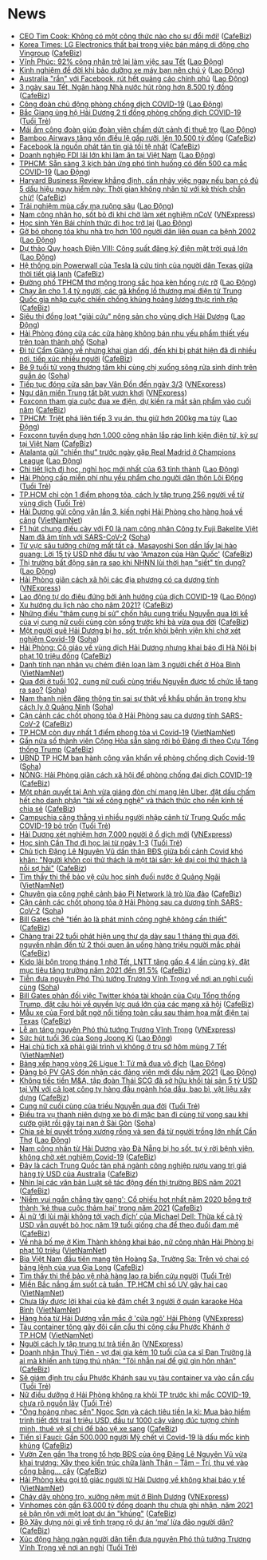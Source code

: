 # News

- [CEO Tim Cook: Không có một công thức nào cho sự đổi mới!](https://cafebiz.vn/ceo-tim-cook-khong-co-mot-cong-thuc-nao-cho-su-doi-moi-20210222154305483.chn) ([CafeBiz](https://cafebiz.vn))
- [Korea Times: LG Electronics thất bại trong việc bán mảng di động cho Vingroup](https://cafebiz.vn/korea-times-lg-electronics-that-bai-trong-viec-ban-mang-di-dong-cho-vingroup-20210222165031465.chn) ([CafeBiz](https://cafebiz.vn))
- [Vĩnh Phúc: 92% công nhân trở lại làm việc sau Tết](https://laodong.vn/cong-doan/vinh-phuc-92-cong-nhan-tro-lai-lam-viec-sau-tet-882565.ldo) ([Lao Động](https://laodong.vn))
- [Kinh nghiệm để đời khi bảo dưỡng xe máy bạn nên chú ý](https://laodong.vn/xe/kinh-nghiem-de-doi-khi-bao-duong-xe-may-ban-nen-chu-y-882227.ldo) ([Lao Động](https://laodong.vn))
- [Australia &quot;rắn&quot; với Facebook, rút hết quảng cáo chính phủ](https://laodong.vn/the-gioi/australia-ran-voi-facebook-rut-het-quang-cao-chinh-phu-882547.ldo) ([Lao Động](https://laodong.vn))
- [3 ngày sau Tết, Ngân hàng Nhà nước hút ròng hơn 8.500 tỷ đồng](https://cafebiz.vn/3-ngay-sau-tet-ngan-hang-nha-nuoc-hut-rong-hon-8500-ty-dong-20210222164429447.chn) ([CafeBiz](https://cafebiz.vn))
- [Công đoàn chủ động phòng chống dịch COVID-19](https://laodong.vn/cong-doan/cong-doan-chu-dong-phong-chong-dich-covid-19-882561.ldo) ([Lao Động](https://laodong.vn))
- [Bắc Giang ủng hộ Hải Dương 2 tỉ đồng phòng chống dịch COVID-19](https://tuoitre.vn/bac-giang-ung-ho-hai-duong-2-ti-dong-phong-chong-dich-covid-19-20210222162019579.htm) ([Tuổi Trẻ](https://tuoitre.vn))
- [Mái ấm công đoàn giúp đoàn viên chấm dứt cảnh đi thuê trọ](https://laodong.vn/cong-doan/mai-am-cong-doan-giup-doan-vien-cham-dut-canh-di-thue-tro-882555.ldo) ([Lao Động](https://laodong.vn))
- [Bamboo Airways tăng vốn điều lệ gấp rưỡi, lên 10.500 tỷ đồng](https://cafebiz.vn/bamboo-airways-tang-von-dieu-le-gap-ruoi-len-10500-ty-dong-20210222163138072.chn) ([CafeBiz](https://cafebiz.vn))
- [Facebook là nguồn phát tán tin giả tồi tệ nhất](https://cafebiz.vn/facebook-la-nguon-phat-tan-tin-gia-toi-te-nhat-20210222134756418.chn) ([CafeBiz](https://cafebiz.vn))
- [Doanh nghiệp FDI lãi lớn khi làm ăn tại Việt Nam](https://laodong.vn/kinh-te/doanh-nghiep-fdi-lai-lon-khi-lam-an-tai-viet-nam-882282.ldo) ([Lao Động](https://laodong.vn))
- [TPHCM:  Sẵn sàng 3 kịch bản ứng phó tình huống có đến 500 ca mắc COVID-19](https://laodong.vn/y-te/tphcm-san-sang-3-kich-ban-ung-pho-tinh-huong-co-den-500-ca-mac-covid-19-882528.ldo) ([Lao Động](https://laodong.vn))
- [Harvard Business Review khẳng định, cần nhảy việc ngay nếu bạn có đủ 5 dấu hiệu nguy hiểm này: Thời gian không nhân từ với kẻ thích chần chừ!](https://cafebiz.vn/harvard-business-review-khang-dinh-can-nhay-viec-ngay-neu-ban-co-du-5-dau-hieu-nguy-hiem-nay-thoi-gian-khong-nhan-tu-voi-ke-thich-chan-chu-2021022216124455.chn) ([CafeBiz](https://cafebiz.vn))
- [Trải nghiệm mùa cấy mạ ruộng sâu](https://laodong.vn/photo/trai-nghiem-mua-cay-ma-ruong-sau-882466.ldo) ([Lao Động](https://laodong.vn))
- [Nam công nhân ho, sốt bỏ đi khi chờ làm xét nghiệm nCoV](https://vnexpress.net/nam-cong-nhan-ho-sot-bo-di-khi-cho-lam-xet-nghiem-ncov-4238541.html) ([VNExpress](https://vnexpress.net))
- [Học sinh Yên Bái chính thức đi học trở lại](https://laodong.vn/photo/hoc-sinh-yen-bai-chinh-thuc-di-hoc-tro-lai-882478.ldo) ([Lao Động](https://laodong.vn))
- [Gỡ bỏ phong tỏa khu nhà trọ hơn 100 người dân liên quan ca bệnh 2002](https://laodong.vn/video/go-bo-phong-toa-khu-nha-tro-hon-100-nguoi-dan-lien-quan-ca-benh-2002-882506.ldo) ([Lao Động](https://laodong.vn))
- [Dự thảo Quy hoạch Điện VIII: Công suất đăng ký điện mặt trời quá lớn](https://laodong.vn/kinh-te/du-thao-quy-hoach-dien-viii-cong-suat-dang-ky-dien-mat-troi-qua-lon-882527.ldo) ([Lao Động](https://laodong.vn))
- [Hệ thống pin Powerwall của Tesla là cứu tinh của người dân Texas giữa thời tiết giá lạnh](https://cafebiz.vn/he-thong-pin-powerwall-cua-tesla-la-cuu-tinh-cua-nguoi-dan-texas-giua-thoi-tiet-gia-lanh-20210222135223163.chn) ([CafeBiz](https://cafebiz.vn))
- [Đường phố TPHCM thơ mộng trong sắc hoa kèn hồng rực rỡ](https://laodong.vn/photo/duong-pho-tphcm-tho-mong-trong-sac-hoa-ken-hong-ruc-ro-882519.ldo) ([Lao Động](https://laodong.vn))
- [Chạy ăn cho 1,4 tỷ người, các gã khổng lồ thương mại điện tử Trung Quốc gia nhập cuộc chiến chống khủng hoảng lương thực rình rập](https://cafebiz.vn/chay-an-cho-14-ty-nguoi-cac-ga-khong-lo-thuong-mai-dien-tu-trung-quoc-gia-nhap-cuoc-chien-chong-khung-hoang-luong-thuc-rinh-rap-20210222153931055.chn) ([CafeBiz](https://cafebiz.vn))
- [Siêu thị đồng loạt &quot;giải cứu&quot; nông sản cho vùng dịch Hải Dương](https://laodong.vn/kinh-te/sieu-thi-dong-loat-giai-cuu-nong-san-cho-vung-dich-hai-duong-882514.ldo) ([Lao Động](https://laodong.vn))
- [Hải Phòng đóng cửa các cửa hàng không bán nhu yếu phẩm thiết yếu trên toàn thành phố](https://soha.vn/hai-phong-dong-cua-cac-cua-hang-khong-ban-nhu-yeu-pham-thiet-yeu-tren-toan-thanh-pho-20210222112623648.htm) ([Soha](https://soha.vn))
- [Đi từ Cẩm Giàng về nhưng khai gian dối, đến khi bị phát hiện đã đi nhiều nơi, tiếp xúc nhiều người](https://cafebiz.vn/di-tu-cam-giang-ve-nhung-khai-gian-doi-den-khi-bi-phat-hien-da-di-nhieu-noi-tiep-xuc-nhieu-nguoi-20210222154524946.chn) ([CafeBiz](https://cafebiz.vn))
- [Bé 9 tuổi tử vong thương tâm khi cùng chị xuống sông rửa sình dính trên quần áo](https://soha.vn/be-9-tuoi-tu-vong-thuong-tam-khi-cung-chi-xuong-song-rua-sinh-dinh-tren-quan-ao-20210222152634684.htm) ([Soha](https://soha.vn))
- [Tiếp tục đóng cửa sân bay Vân Đồn đến ngày 3/3](https://vnexpress.net/tiep-tuc-dong-cua-san-bay-van-don-den-ngay-3-3-4238520.html) ([VNExpress](https://vnexpress.net))
- [Ngư dân miền Trung tất bật vươn khơi](https://vnexpress.net/ngu-dan-mien-trung-tat-bat-vuon-khoi-4238409.html) ([VNExpress](https://vnexpress.net))
- [Foxconn tham gia cuộc đua xe điện, dự kiến ra mắt sản phẩm vào cuối năm](https://cafebiz.vn/foxconn-tham-gia-cuoc-dua-xe-dien-du-kien-ra-mat-san-pham-vao-cuoi-nam-20210222134416463.chn) ([CafeBiz](https://cafebiz.vn))
- [TPHCM: Triệt phá liên tiếp 3 vụ án, thu giữ hơn 200kg ma túy](https://laodong.vn/phap-luat/tphcm-triet-pha-lien-tiep-3-vu-an-thu-giu-hon-200kg-ma-tuy-882504.ldo) ([Lao Động](https://laodong.vn))
- [Foxconn tuyển dụng hơn 1.000 công nhân lắp ráp linh kiện điện tử, kỹ sư tại Việt Nam](https://cafebiz.vn/foxconn-tuyen-dung-hon-1000-cong-nhan-lap-rap-linh-kien-dien-tu-ky-su-tai-viet-nam-20210222152757144.chn) ([CafeBiz](https://cafebiz.vn))
- [Atalanta gửi &quot;chiến thư&quot; trước ngày gặp Real Madrid ở Champions League](https://laodong.vn/video/atalanta-gui-chien-thu-truoc-ngay-gap-real-madrid-o-champions-league-882472.ldo) ([Lao Động](https://laodong.vn))
- [Chi tiết lịch đi học, nghỉ học mới nhất của 63 tỉnh thành](https://laodong.vn/infographic/chi-tiet-lich-di-hoc-nghi-hoc-moi-nhat-cua-63-tinh-thanh-882339.ldo) ([Lao Động](https://laodong.vn))
- [Hải Phòng cấp miễn phí nhu yếu phẩm cho người dân thôn Lôi Động](https://tuoitre.vn/hai-phong-cap-mien-phi-nhu-yeu-pham-cho-nguoi-dan-thon-loi-dong-20210222135805652.htm) ([Tuổi Trẻ](https://tuoitre.vn))
- [TP.HCM chỉ còn 1 điểm phong tỏa, cách ly tập trung 256 người về từ vùng dịch](https://tuoitre.vn/tp-hcm-chi-con-1-diem-phong-toa-cach-ly-tap-trung-256-nguoi-ve-tu-vung-dich-20210222150155556.htm) ([Tuổi Trẻ](https://tuoitre.vn))
- [Hải Dương gửi công văn lần 3, kiến nghị Hải Phòng cho hàng hoá về cảng](http://vietnamnet.vn/vn/thoi-su/hai-duong-gui-cong-van-lan-3-kien-nghi-hai-phong-cho-hang-hoa-ve-cang-714635.html) ([VietNamNet](https://vietnamnet.vn))
- [F1 hút chung điếu cày với F0 là nam công nhân Công ty Fuji Bakelite Việt Nam đã âm tính với SARS-CoV-2](https://soha.vn/f1-hut-chung-dieu-cay-voi-f0-la-nam-cong-nhan-cong-ty-fuji-bakelite-viet-nam-da-am-tinh-voi-sars-cov-2-20210222151706257.htm) ([Soha](https://soha.vn))
- [Từ vực sâu tưởng chừng mất tất cả, Masayoshi Son dần lấy lại hào quang: Lời 15 tỷ USD nhờ đầu tư vào 'Amazon của Hàn Quốc'](https://cafebiz.vn/tu-vuc-sau-tuong-chung-mat-tat-ca-masayoshi-son-dan-lay-lai-hao-quang-loi-15-ty-usd-nho-dau-tu-vao-amazon-cua-han-quoc-20210222151440838.chn) ([CafeBiz](https://cafebiz.vn))
- [Thị trường bất động sản ra sao khi NHNN lùi thời hạn &quot;siết&quot; tín dụng?](https://laodong.vn/kinh-te/thi-truong-bat-dong-san-ra-sao-khi-nhnn-lui-thoi-han-siet-tin-dung-882468.ldo) ([Lao Động](https://laodong.vn))
- [Hải Phòng giãn cách xã hội các địa phương có ca dương tính](https://vnexpress.net/hai-phong-gian-cach-xa-hoi-cac-dia-phuong-co-ca-duong-tinh-4238518.html) ([VNExpress](https://vnexpress.net))
- [Lao động tự do điêu đứng bởi ảnh hưởng của dịch COVID-19](https://laodong.vn/xa-hoi/lao-dong-tu-do-dieu-dung-boi-anh-huong-cua-dich-covid-19-882283.ldo) ([Lao Động](https://laodong.vn))
- [Xu hướng du lịch nào cho năm 2021?](https://cafebiz.vn/xu-huong-du-lich-nao-cho-nam-2021-20210222145816723.chn) ([CafeBiz](https://cafebiz.vn))
- [Những điều "thâm cung bí sử" chốn hậu cung triều Nguyễn qua lời kể của vị cung nữ cuối cùng còn sống trước khi bà vừa qua đời](https://cafebiz.vn/nhung-dieu-tham-cung-bi-su-chon-hau-cung-trieu-nguyen-qua-loi-ke-cua-vi-cung-nu-cuoi-cung-con-song-truoc-khi-ba-vua-qua-doi-20210222145039535.chn) ([CafeBiz](https://cafebiz.vn))
- [Một người quê Hải Dương bị ho, sốt, trốn khỏi bệnh viện khi chờ xét nghiệm Covid-19](https://soha.vn/mot-nguoi-que-hai-duong-bi-ho-sot-tron-khoi-benh-vien-khi-cho-xet-nghiem-covid-19-20210222142157884.htm) ([Soha](https://soha.vn))
- [Hải Phòng: Cô giáo về vùng dịch Hải Dương nhưng khai báo đi Hà Nội bị phạt 10 triệu đồng](https://cafebiz.vn/hai-phong-co-giao-ve-vung-dich-hai-duong-nhung-khai-bao-di-ha-noi-bi-phat-10-trieu-dong-20210222144715641.chn) ([CafeBiz](https://cafebiz.vn))
- [Danh tính nạn nhân vụ chém điên loạn làm 3 người chết ở Hòa Bình](http://vietnamnet.vn/vn/thoi-su/danh-tinh-nan-nhan-vu-chem-dien-loan-lam-3-nguoi-chet-o-hoa-binh-714629.html) ([VietNamNet](https://vietnamnet.vn))
- [Qua đời ở tuổi 102, cung nữ cuối cùng triều Nguyễn được tổ chức lễ tang ra sao?](https://soha.vn/qua-doi-o-tuoi-102-cung-nu-cuoi-cung-trieu-nguyen-duoc-to-chuc-le-tang-ra-sao-20210222144002905.htm) ([Soha](https://soha.vn))
- [Nam thanh niên đăng thông tin sai sự thật về khẩu phần ăn trong khu cách ly ở Quảng Ninh](https://soha.vn/nam-thanh-nien-dang-thong-tin-sai-su-that-ve-khau-phan-an-trong-khu-cach-ly-o-quang-ninh-20210222143641409.htm) ([Soha](https://soha.vn))
- [Cận cảnh các chốt phong tỏa ở Hải Phòng sau ca dương tính SARS-CoV-2](https://cafebiz.vn/can-canh-cac-chot-phong-toa-o-hai-phong-sau-ca-duong-tinh-sars-cov-2-20210222144234118.chn) ([CafeBiz](https://cafebiz.vn))
- [TP.HCM còn duy nhất 1 điểm phong tỏa vì Covid-19](http://vietnamnet.vn/vn/thoi-su/tp-hcm-con-duy-nhat-1-diem-phong-toa-vi-covid-19-714642.html) ([VietNamNet](https://vietnamnet.vn))
- [Gần nửa số thành viên Cộng Hòa sẵn sàng rời bỏ Đảng đi theo Cựu Tổng thống Trump](https://cafebiz.vn/gan-nua-so-thanh-vien-cong-hoa-san-sang-roi-bo-dang-di-theo-cuu-tong-thong-trump-20210222142231229.chn) ([CafeBiz](https://cafebiz.vn))
- [UBND TP HCM ban hành công văn khẩn về phòng chống dịch Covid-19](https://soha.vn/ubnd-tp-hcm-ban-hanh-cong-van-khan-ve-phong-chong-dich-covid-19-20210222143607848.htm) ([Soha](https://soha.vn))
- [NÓNG: Hải Phòng giãn cách xã hội để phòng chống đại dịch COVID-19](https://cafebiz.vn/nong-hai-phong-gian-cach-xa-hoi-theo-chi-thi-15-chi-thi-16-20210222143645612.chn) ([CafeBiz](https://cafebiz.vn))
- [Một phán quyết tại Anh vừa giáng đòn chí mạng lên Uber, đặt dấu chấm hết cho danh phận "tài xế công nghệ" và thách thức cho nền kinh tế chia sẻ](https://cafebiz.vn/mot-phan-quyet-tai-anh-vua-giang-don-chi-mang-len-uber-dat-dau-cham-het-cho-danh-phan-tai-xe-cong-nghe-va-thach-thuc-cho-nen-kinh-te-chia-se-20210222113555564.chn) ([CafeBiz](https://cafebiz.vn))
- [Campuchia căng thẳng vì nhiều người nhập cảnh từ Trung Quốc mắc COVID-19 bỏ trốn](https://tuoitre.vn/campuchia-cang-thang-vi-nhieu-nguoi-nhap-canh-tu-trung-quoc-mac-covid-19-bo-tron-20210222133458541.htm) ([Tuổi Trẻ](https://tuoitre.vn))
- [Hải Dương xét nghiệm hơn 7.000 người ở ổ dịch mới](https://vnexpress.net/hai-duong-xet-nghiem-hon-7-000-nguoi-o-o-dich-moi-4238384.html) ([VNExpress](https://vnexpress.net))
- [Học sinh Cần Thơ đi học lại từ ngày 1-3](https://tuoitre.vn/hoc-sinh-can-tho-di-hoc-lai-tu-ngay-1-3-20210222134907591.htm) ([Tuổi Trẻ](https://tuoitre.vn))
- [Chủ tịch Đặng Lê Nguyên Vũ dấn thân BĐS giữa bối cảnh Covid khó khăn: "Người khôn coi thử thách là một tài sản; kẻ dại coi thử thách là nỗi sợ hãi"](https://cafebiz.vn/chu-tich-dang-le-nguyen-vu-dan-than-bds-giua-boi-canh-covid-kho-khan-nguoi-khon-coi-thu-thach-la-mot-tai-san-nguoi-ngu-coi-thu-thach-la-noi-so-hai-20210222141357458.chn) ([CafeBiz](https://cafebiz.vn))
- [Tìm thấy thi thể bảo vệ cứu học sinh đuối nước ở Quảng Ngãi](http://vietnamnet.vn/vn/thoi-su/tim-thay-thi-the-bao-ve-cuu-hoc-sinh-duoi-nuoc-o-quang-ngai-714622.html) ([VietNamNet](https://vietnamnet.vn))
- [Chuyên gia công nghệ cảnh báo Pi Network là trò lừa đảo](https://cafebiz.vn/chuyen-gia-cong-nghe-canh-bao-pi-network-la-tro-lua-dao-20210222142033501.chn) ([CafeBiz](https://cafebiz.vn))
- [Cận cảnh các chốt phong tỏa ở Hải Phòng sau ca dương tính SARS-CoV-2](https://soha.vn/can-canh-cac-chot-phong-toa-o-hai-phong-sau-ca-duong-tinh-sars-cov-2-20210222141609186.htm) ([Soha](https://soha.vn))
- [Bill Gates chê "tiền ảo là phát minh công nghệ không cần thiết"](https://cafebiz.vn/bill-gates-che-tien-ao-la-phat-minh-cong-nghe-khong-can-thiet-20210222134122758.chn) ([CafeBiz](https://cafebiz.vn))
- [Chàng trai 22 tuổi phát hiện ung thư dạ dày sau 1 tháng thì qua đời, nguyên nhân đến từ 2 thói quen ăn uống hàng triệu người mắc phải](https://cafebiz.vn/chang-trai-22-tuoi-phat-hien-ung-thu-da-day-sau-1-thang-thi-qua-doi-nguyen-nhan-den-tu-2-thoi-quen-an-uong-hang-trieu-nguoi-mac-phai-20210222141857029.chn) ([CafeBiz](https://cafebiz.vn))
- [Kido lãi bộn trong tháng 1 nhờ Tết, LNTT tăng gấp 4,4 lần cùng kỳ, đặt mục tiêu tăng trưởng năm 2021 đến 91,5%](https://cafebiz.vn/kido-lai-bon-trong-thang-1-nho-tet-lntt-tang-gap-44-lan-cung-ky-dat-muc-tieu-tang-truong-nam-2021-den-915-20210222111831361.chn) ([CafeBiz](https://cafebiz.vn))
- [Tiễn đưa nguyên Phó Thủ tướng Trương Vĩnh Trọng về nơi an nghỉ cuối cùng](https://soha.vn/tien-dua-nguyen-pho-thu-tuong-truong-vinh-trong-ve-noi-an-nghi-cuoi-cung-20210222140952242.htm) ([Soha](https://soha.vn))
- [Bill Gates phản đối việc Twitter khóa tài khoản của Cựu Tổng thống Trump, đặt câu hỏi về quyền lực quá lớn của các mạng xã hội](https://cafebiz.vn/bill-gates-phan-doi-viec-twitter-khoa-tai-khoan-cua-cuu-tong-thong-trump-dat-cau-hoi-ve-quyen-luc-qua-lon-cua-cac-mang-xa-hoi-20210222084017871.chn) ([CafeBiz](https://cafebiz.vn))
- [Mẫu xe của Ford bất ngờ nổi tiếng toàn cầu sau thảm họa mất điện tại Texas](https://cafebiz.vn/mau-xe-cua-ford-bat-ngo-noi-tieng-toan-cau-sau-tham-hoa-mat-dien-tai-texas-20210222135551713.chn) ([CafeBiz](https://cafebiz.vn))
- [Lễ an táng nguyên Phó thủ tướng Trương Vĩnh Trọng](https://vnexpress.net/le-an-tang-nguyen-pho-thu-tuong-truong-vinh-trong-4238478.html) ([VNExpress](https://vnexpress.net))
- [Sức hút tuổi 36 của Song Joong Ki](https://laodong.vn/photo/suc-hut-tuoi-36-cua-song-joong-ki-882396.ldo) ([Lao Động](https://laodong.vn))
- [Hai chủ tịch xã phải giải trình vì không ở trụ sở hôm mùng 7 Tết](http://vietnamnet.vn/vn/thoi-su/hai-chu-tich-xa-phai-giai-trinh-vi-khong-o-tru-so-hom-mung-7-tet-714604.html) ([VietNamNet](https://vietnamnet.vn))
- [Bảng xếp hạng vòng 26 Ligue 1: Tứ mã đua vô địch](https://laodong.vn/infographic/bang-xep-hang-vong-26-ligue-1-tu-ma-dua-vo-dich-882424.ldo) ([Lao Động](https://laodong.vn))
- [Đảng bộ PV GAS đón nhận các đảng viên mới đầu năm 2021](https://laodong.vn/thong-tin-doanh-nghiep/dang-bo-pv-gas-don-nhan-cac-dang-vien-moi-dau-nam-2021-882411.ldo) ([Lao Động](https://laodong.vn))
- [Không tiếc tiền M&A, tập đoàn Thái SCG đã sở hữu khối tài sản 5 tỷ USD tại VN với cả loạt công ty hàng đầu ngành hóa dầu, bao bì, vật liệu xây dựng](https://cafebiz.vn/khong-tiec-tien-ma-tap-doan-thai-scg-da-so-huu-khoi-tai-san-5-ty-usd-tai-vn-voi-ca-loat-cong-ty-hang-dau-nganh-hoa-dau-bao-bi-vat-lieu-xay-dung-20210222135939452.chn) ([CafeBiz](https://cafebiz.vn))
- [Cung nữ cuối cùng của triều Nguyễn qua đời](https://tuoitre.vn/cung-nu-cuoi-cung-cua-trieu-nguyen-qua-doi-20210222134020697.htm) ([Tuổi Trẻ](https://tuoitre.vn))
- [Điều tra vụ thanh niên dựng xe bỏ đi mặc bạn đi cùng tử vong sau khi cướp giật rồi gây tai nạn ở Sài Gòn](https://soha.vn/dieu-tra-vu-thanh-nien-dung-xe-bo-di-mac-ban-di-cung-tu-vong-sau-khi-cuop-giat-roi-gay-tai-nan-o-sai-gon-20210222131534486.htm) ([Soha](https://soha.vn))
- [Chia sẻ bí quyết trồng xương rồng và sen đá từ người trồng lớn nhất Cần Thơ](https://laodong.vn/video/chia-se-bi-quyet-trong-xuong-rong-va-sen-da-tu-nguoi-trong-lon-nhat-can-tho-882355.ldo) ([Lao Động](https://laodong.vn))
- [Nam công nhân từ Hải Dương vào Đà Nẵng bị ho sốt, tự ý rời bệnh viện, không chờ xét nghiệm Covid-19](https://cafebiz.vn/nam-cong-nhan-tu-hai-duong-vao-da-nang-bi-ho-sot-tu-y-roi-benh-vien-khong-cho-xet-nghiem-covid-19-20210222135518029.chn) ([CafeBiz](https://cafebiz.vn))
- [Đây là cách Trung Quốc tàn phá ngành công nghiệp rượu vang trị giá hàng tỷ USD của Australia](https://cafebiz.vn/day-la-cach-trung-quoc-tan-pha-nganh-cong-nghiep-ruou-vang-tri-gia-hang-ty-usd-cua-australia-20210222135516296.chn) ([CafeBiz](https://cafebiz.vn))
- [Nhìn lại các văn bản Luật sẽ tác động đến thị trường BĐS năm 2021](https://cafebiz.vn/nhin-lai-cac-van-ban-luat-se-tac-dong-den-thi-truong-bds-nam-2021-202102221350184.chn) ([CafeBiz](https://cafebiz.vn))
- ['Niềm vui ngắn chẳng tày gang': Cổ phiếu hot nhất năm 2020 bỗng trở thành 'kẻ thua cuộc thảm hại' trong năm 2021](https://cafebiz.vn/niem-vui-ngan-chang-tay-gang-co-phieu-hot-nhat-nam-2020-bong-tro-thanh-ke-thua-cuoc-tham-hai-trong-nam-2021-20210222134241099.chn) ([CafeBiz](https://cafebiz.vn))
- [Ái nữ ‘đi lùi mãi không tới vạch đích’ của Michael Dell: Thừa kế cả tỷ USD vẫn quyết bỏ học năm 19 tuổi giống cha để theo đuổi đam mê](https://cafebiz.vn/ai-nu-di-lui-mai-khong-toi-vach-dich-cua-michael-dell-thua-ke-ca-ty-usd-van-quyet-bo-hoc-nam-19-tuoi-giong-cha-de-theo-duoi-dam-me-20210221212713908.chn) ([CafeBiz](https://cafebiz.vn))
- [Về nhà bố mẹ ở Kim Thành không khai báo, nữ công nhân Hải Phòng bị phạt 10 triệu](http://vietnamnet.vn/vn/thoi-su/ve-nha-bo-me-o-kim-thanh-khong-khai-bao-nu-cong-nhan-hai-phong-bi-phat-10-trieu-714606.html) ([VietNamNet](https://vietnamnet.vn))
- [Bia Việt Nam đầu tiên mang tên Hoàng Sa, Trường Sa: Trên vỏ chai có bảng lệnh của vua Gia Long](https://cafebiz.vn/bia-viet-nam-dau-tien-mang-ten-hoang-sa-truong-sa-tren-vo-chai-co-bang-lenh-cua-vua-gia-long-20210222133738296.chn) ([CafeBiz](https://cafebiz.vn))
- [Tìm thấy thi thể bảo vệ nhà hàng lao ra biển cứu người](https://tuoitre.vn/tim-thay-thi-the-bao-ve-nha-hang-lao-ra-bien-cuu-nguoi-20210222130657886.htm) ([Tuổi Trẻ](https://tuoitre.vn))
- [Miền Bắc nắng ấm suốt cả tuần, TP.HCM chỉ số UV gây hại cao](http://vietnamnet.vn/vn/thoi-su/mien-bac-nang-am-suot-ca-tuan-tp-hcm-chi-so-uv-gay-hai-cao-714577.html) ([VietNamNet](https://vietnamnet.vn))
- [Chưa lấy được lời khai của kẻ đâm chết 3 người ở quán karaoke Hòa Bình](http://vietnamnet.vn/vn/thoi-su/chua-lay-duoc-loi-khai-cua-ke-dam-chet-3-nguoi-o-quan-karaoke-hoa-binh-714593.html) ([VietNamNet](https://vietnamnet.vn))
- [Hàng hóa từ Hải Dương vẫn mắc ở 'cửa ngõ' Hải Phòng](https://vnexpress.net/hang-hoa-tu-hai-duong-van-mac-o-cua-ngo-hai-phong-4238301.html) ([VNExpress](https://vnexpress.net))
- [Tàu container tông gãy đôi cần cẩu thi công cầu Phước Khánh ở TP.HCM](http://vietnamnet.vn/vn/thoi-su/an-toan-giao-thong/tau-container-tong-gay-doi-can-cau-thi-cong-cau-phuoc-khanh-o-tp-hcm-714572.html) ([VietNamNet](https://vietnamnet.vn))
- [Người cách ly tập trung tự trả tiền ăn](https://vnexpress.net/nguoi-cach-ly-tap-trung-tu-tra-tien-an-4238465.html) ([VNExpress](https://vnexpress.net))
- [Doanh nhân Thuỷ Tiên - vợ đại gia kém 10 tuổi của ca sĩ Đan Trường là ai mà khiến anh từng thú nhận: "Tôi nhẫn nại để giữ gìn hôn nhân"](https://cafebiz.vn/doanh-nhan-thuy-tien-vo-dai-gia-kem-10-tuoi-cua-ca-si-dan-truong-la-ai-ma-khien-anh-tung-thu-nhan-toi-nhan-nai-de-giu-gin-hon-nhan-20210222113055205.chn) ([CafeBiz](https://cafebiz.vn))
- [Sẽ giám định trụ cầu Phước Khánh sau vụ tàu container va vào cần cẩu](https://tuoitre.vn/se-giam-dinh-tru-cau-phuoc-khanh-sau-vu-tau-container-va-vao-can-cau-20210222112250708.htm) ([Tuổi Trẻ](https://tuoitre.vn))
- [Nữ điều dưỡng ở Hải Phòng không ra khỏi TP trước khi mắc COVID-19, chưa rõ nguồn lây](https://tuoitre.vn/nu-dieu-duong-o-hai-phong-khong-ra-khoi-tp-truoc-khi-mac-covid-19-chua-ro-nguon-lay-20210222105913849.htm) ([Tuổi Trẻ](https://tuoitre.vn))
- ["Ông hoàng nhạc sến" Ngọc Sơn và cách tiêu tiền lạ kì: Mua bảo hiểm trinh tiết đời trai 1 triệu USD, đầu tư 1000 cây vàng đúc tượng chính mình, thuê vệ sĩ chỉ để bảo vệ xe sang](https://cafebiz.vn/ong-hoang-nhac-sen-ngoc-son-va-cach-tieu-tien-la-ki-mua-bao-hiem-trinh-tiet-doi-trai-1-trieu-usd-dau-tu-1000-cay-vang-duc-tuong-chinh-minh-thue-ve-si-chi-de-bao-ve-xe-sang-20210222112704481.chn) ([CafeBiz](https://cafebiz.vn))
- [Tiến sĩ Fauci: Gần 500.000 người Mỹ chết vì Covid-19 là dấu mốc kinh khủng](https://cafebiz.vn/tien-si-fauci-gan-500000-nguoi-my-chet-vi-covid-19-la-dau-moc-kinh-khung-2021022211021465.chn) ([CafeBiz](https://cafebiz.vn))
- [Vườn Zen gần 1ha trong tổ hợp BĐS của ông Đặng Lê Nguyên Vũ vừa khai trương: Xây theo kiến trúc chữa lành Thân – Tâm – Trí, thu vé vào cổng bằng… cây](https://cafebiz.vn/vuon-zen-gan-1ha-trong-to-hop-bds-cua-ong-dang-le-nguyen-vu-vua-khai-truong-xay-theo-kien-truc-chua-lanh-than-tam-tri-thu-ve-vao-cong-bang-cay-20210222105608145.chn) ([CafeBiz](https://cafebiz.vn))
- [Hải Phòng kêu gọi tố giác người từ Hải Dương về không khai báo y tế](http://vietnamnet.vn/vn/thoi-su/hai-phong-keu-goi-to-giac-nguoi-tu-hai-duong-ve-khong-khai-bao-y-te-714567.html) ([VietNamNet](https://vietnamnet.vn))
- [Cháy dãy phòng trọ, xưởng nệm mút ở Bình Dương](https://vnexpress.net/chay-day-phong-tro-xuong-nem-mut-o-binh-duong-4238421.html) ([VNExpress](https://vnexpress.net))
- [Vinhomes còn gần 63.000 tỷ đồng doanh thu chưa ghi nhận, năm 2021 sẽ bận rộn với một loạt dự án "khủng"](https://cafebiz.vn/vinhomes-con-gan-63000-ty-dong-doanh-thu-chua-ghi-nhan-nam-2021-se-ban-ron-voi-mot-loat-du-an-khung-20210222112013273.chn) ([CafeBiz](https://cafebiz.vn))
- [Bộ Xây dựng nói gì về tình trạng rộ dự án ‘ma’ lừa đảo người dân?](https://cafebiz.vn/bo-xay-dung-noi-gi-ve-tinh-trang-ro-du-an-ma-lua-dao-nguoi-dan-20210222112204893.chn) ([CafeBiz](https://cafebiz.vn))
- [Xúc động hàng ngàn người dân tiễn đưa nguyên Phó thủ tướng Trương Vĩnh Trọng về nơi an nghỉ](https://tuoitre.vn/xuc-dong-hang-ngan-nguoi-dan-tien-dua-nguyen-pho-thu-tuong-truong-vinh-trong-ve-noi-an-nghi-20210222103528239.htm) ([Tuổi Trẻ](https://tuoitre.vn))
